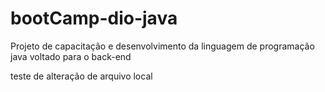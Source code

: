 # bootCamp-dio-java
Projeto de capacitação e desenvolvimento da linguagem de programação java voltado para o back-end

teste de alteração de arquivo local
